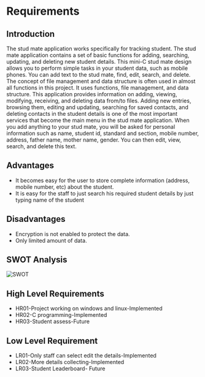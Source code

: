 # Requirements
## Introduction
 The stud mate application works specifically for tracking student. The stud mate application contains a set of basic functions for adding, searching, updating, and deleting new student details. This mini-C stud mate design allows you to perform simple tasks in your student data, such as mobile phones. You can add text to the stud mate, find, edit, search, and delete. The concept of file management and data structure is often used in almost all functions in this project.  It uses functions, file management, and data structure. This application provides information on adding, viewing, modifying, receiving, and deleting data from/to files. Adding new entries, browsing them, editing and updating, searching for saved contacts, and deleting contacts in the student details is one of the most important services that become the main menu in the stud mate application. When you add anything to your stud mate, you will be asked for personal information such as name, student id, standard and section, mobile number, address, father name, mother name, gender. You can then edit, view, search, and delete this text.
## Advantages
* It becomes easy for the user to store complete information (address, mobile number, etc) about the student.
* It is easy for the staff to just search his required student details by just typing name of the student
## Disadvantages
* Encryption is not enabled to protect the data.
* Only limited amount of data.
## SWOT Analysis
![SWOT](https://user-images.githubusercontent.com/101858144/161410629-9c8ad5af-89bc-47b5-9d9f-93114508f41f.png)
## High Level Requirements
* HR01-Project working on windows and linux-Implemented
* HR02-C programming-Implemented
* HR03-Student assess-Future
## Low Level Requirement
* LR01-Only staff can select edit the details-Implemented
* LR02-More details collecting-Implemented
* LR03-Student Leaderboard-	Future
